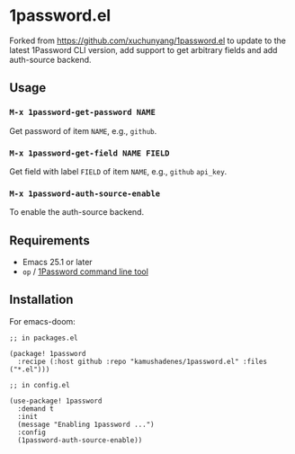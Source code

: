 # 1password.el

Forked from https://github.com/xuchunyang/1password.el to update to the latest 1Password CLI version, add support to get arbitrary fields and add auth-source backend.

## Usage

### `M-x 1password-get-password NAME`

Get password of item `NAME`, e.g., `github`.

### `M-x 1password-get-field NAME FIELD`

Get field with label `FIELD` of item `NAME`, e.g., `github` `api_key`.

### `M-x 1password-auth-source-enable`

To enable the auth-source backend.

## Requirements

- Emacs 25.1 or later
- `op` / [1Password command line tool](https://support.1password.com/command-line/)


## Installation

For emacs-doom:

```emacs-elisp
;; in packages.el

(package! 1password
  :recipe (:host github :repo "kamushadenes/1password.el" :files ("*.el")))
```

```emacs-elisp
;; in config.el

(use-package! 1password
  :demand t
  :init
  (message "Enabling 1password ...")
  :config
  (1password-auth-source-enable))
```
